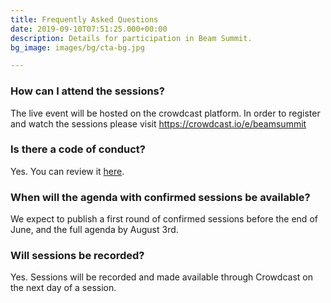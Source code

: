 ```yaml
---
title: Frequently Asked Questions
date: 2019-09-10T07:51:25.000+00:00
description: Details for participation in Beam Summit.
bg_image: images/bg/cta-bg.jpg

---
```

### How can I attend the sessions?
The live event will be hosted on the crowdcast platform. In order to register and watch the sessions please visit https://crowdcast.io/e/beamsummit

### Is there a code of conduct?
Yes. You can review it [here](/coc).

### When will the agenda with confirmed sessions be available?
We expect to publish a first round of confirmed sessions before the end of June, and the full agenda by August 3rd.

### Will sessions be recorded?
Yes. Sessions will be recorded and made available through Crowdcast on the next day of a session.